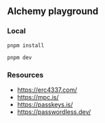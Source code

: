 ## Alchemy playground

### Local

`pnpm install`

`pnpm dev`

### Resources

- https://erc4337.com/
- https://mpc.is/
- https://passkeys.is/
- https://passwordless.dev/
